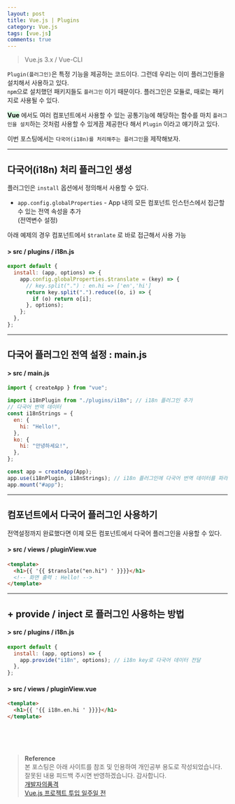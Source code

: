 ```yaml
---
layout: post
title: Vue.js | Plugins
category: Vue.js
tags: [vue.js]
comments: true
---
```


> Vue.js 3.x / Vue-CLI

`Plugin(플러그인)`은 특정 기능을 제공하는 코드이다. 그런데 우리는 이미 플러그인들을 설치해서 사용하고 있다.  
`npm`으로 설치했던 패키지들도 `플러그인` 이기 때문이다. 플러그인은 모듈로, 때로는 패키지로 사용될 수 있다.

**<mark style='background-color: #dcffe4'>Vue</mark>** 에서도 여러 컴포넌트에서 사용할 수 있는 공통기능에 해당하는 함수를 마치 `플러그인을 설치`하는 것처럼 사용할 수 있게끔 제공한다 해서 `Plugin` 이라고 얘기하고 있다.

이번 포스팅에서는 `다국어(i18n)를 처리해주는 플러그인`을 제작해보자.

---

## 다국어(i18n) 처리 플러그인 생성

플러그인은 `install` 옵션에서 정의해서 사용할 수 있다.

- `app.config.globalProperties` - App 내의 모든 컴포넌트 인스턴스에서 접근할 수 있는 전역 속성을 추가  
  (전역변수 설정)

아래 예제의 경우 컴포넌트에서 `$tranlate` 로 바로 접근해서 사용 가능

#### > src / plugins / i18n.js

```javascript
export default {
  install: (app, options) => {
    app.config.globalProperties.$translate = (key) => {
      // key.split(".") : en.hi => ['en','hi']
      return key.split(".").reduce((o, i) => {
        if (o) return o[i];
      }, options);
    };
  },
};
```

---

## 다국어 플러그인 전역 설정 : main.js

#### > src / main.js

```javascript
import { createApp } from "vue";

import i18nPlugin from "./plugins/i18n"; // i18n 플러그인 추가
// 다국어 번역 데이터
const i18nStrings = {
  en: {
    hi: "Hello!",
  },
  ko: {
    hi: "안녕하세요!",
  },
};

const app = createApp(App);
app.use(i18nPlugin, i18nStrings); // i18n 플러그인에 다국어 번역 데이터를 파라미터로 전달 = options
app.mount("#app");
```

---

## 컴포넌트에서 다국어 플러그인 사용하기

전역설정까지 완료했다면 이제 모든 컴포넌트에서 다국어 플러그인을 사용할 수 있다.

#### > src / views / pluginView.vue

```html
<template>
  <h1>{{ '{{ $translate("en.hi") ' }}}}</h1>
  <!-- 화면 출력 : Hello! -->
</template>
```

---

## + provide / inject 로 플러그인 사용하는 방법

#### > src / plugins / i18n.js

```javascript
export default {
  install: (app, options) => {
    app.provide("i18n", options); // i18n key로 다국어 데이터 전달
  },
};
```

#### > src / views / pluginView.vue

```html
<template>
  <h1>{{ '{{ i18n.en.hi ' }}}}</h1>
</template>
```

<br>
<br>
<br>

> **Reference**  
> 본 포스팅은 아래 사이트를 참조 및 인용하여 개인공부 용도로 작성되었습니다.  
> 잘못된 내용 피드백 주시면 반영하겠습니다. 감사합니다.  
> [개발자의품격](https://www.youtube.com/c/개발자의품격)  
> [Vue.js 프로젝트 투입 일주일 전](http://www.yes24.com/Product/Goods/101926719)

